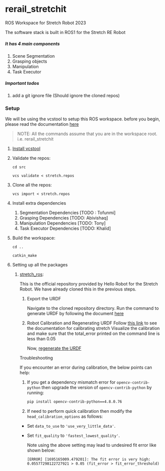 # rerail_stretchit
ROS Workspace for Stretch Robot 2023

The software stack is built in ROS1 for the Stretch RE Robot

##### It has 4 main components
1. Scene Segmentation
2. Grasping objects
3. Manipulation
4. Task Executor

##### Important todos
1. add a git ignore file (Should ignore the cloned repos)


### Setup

We will be using the vcstool to setup this ROS workspace. before you begin, please read the documentation [here](https://github.com/dirk-thomas/vcstool)

> NOTE: All the commands assume that you are in the workspace root. i.e. rerail_stretchit

1. [Install vcstool](https://github.com/dirk-thomas/vcstool#how-to-install-vcstool) 
2. Validate the repos:

    `cd src`

    `vcs validate < stretch.repos`

3. Clone all the repos: 

    `vcs import < stretch.repos`

4. Install extra dependencies
    1. Segmentation Dependencies [TODO : Tofunmi]
    2. Grasping Dependencies [TODO: Abivishaq]
    3. Manipulation Dependencies [TODO: Tony]
    4. Task Executor Dependencies [TODO: Khalid]

5. Build the workspace:

    `cd ..`

    `catkin_make`

6. Setting up all the packages
    1. [stretch_ros](https://github.com/hello-robot/stretch_ros):
    
        This is the official repository provided by Hello Robot for the Stretch Robot. We have already cloned this in the previous steps.

        1. Export the URDF

            Navigate to the cloned repository directory.
            Run the command to generate URDF by following the document [here](https://github.com/hello-robot/stretch_ros/tree/noetic/stretch_description#exporting-a-urdf)

        2. Robot Calibration and Regenerating URDF
            Follow [this link](https://github.com/hello-robot/stretch_ros/blob/noetic/stretch_calibration/README.md#calibrate-the-stretch-re1) to see the documentation for calibrating stretch Visualize the calibration and make sure that the  total_error printed on the command line is less than 0.05
            
            Now, [regenerate the URDF](https://github.com/hello-robot/stretch_ros/blob/noetic/stretch_calibration/README.md#generate-a-new-urdf-after-changing-the-tool) 

        
        Troubleshooting

        If you encounter an error during calibration, the below points can help:

        1. If you get a dependency mismatch error for `opencv-contrib-python` then upgrade the version of `opencv-contrib-python` by running:
            ```bash
            pip install opencv-contrib-python==4.8.0.76
            ```

        2. If need to perform quick calibration then modify the `head_calibration_options` as follows:
        - Set `data_to_use` to `'use_very_little_data'`.
        - Set `fit_quality` to `'fastest_lowest_quality'`.

            Note using the above setting may lead to undesired fit error like shown below:
            ```
            [ERROR] [1695165009.479201]: The fit error is very high: 0.05577298122727921 > 0.05 (fit_error > fit_error_threshold)
            ```










